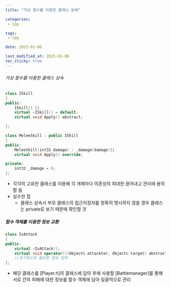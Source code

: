 ```yaml
---
title: "가상 함수를 이용한 클래스 분배"

categories:
 - Cpp

tags:
 - Cpp

date: 2025-01-06

last_modified_at: 2025-01-06
toc_sticky: true
---
```


###### 가상 함수를 이용한 클래스 상속

```cpp
class ISkill
{
public:
	ISkill() {}
	virtual ~ISkill() = default;
	virtual void Apply() abstract;

};

class MeleeSkill : public ISkill
{
public:
	MeleeSkill(int32 damage) : _damage(damage){}
	virtual void Apply() override;

private:
	int32 _damage = 0;
};
```

- 각각의 고유한 클래스를 이용해 각 개체마다 의존성의 최대한 끊어내고 관리에 용의함 둠
- 실수한 점
  - 클래스 상속시 부모 클래스의 접근지정자를 정확히 명시하지 않을 경우 클래스는 private로 보기 때문에 확인할 것

##### 함수 객체를 이용한 정보 교환

```cpp
class IsAttack
{
public:
	virtual ~IsAttack();
	virtual void operator()(Object& attackter, Object& target) abstract;
	//추가적으로 필요한 정보 입력
};
```

- 해당 클래스를 \[Player.h\]의 클래스에 담아 후에 사용할 \[Battlemanager\]를 통해 서로 간의 피해에 대한 정보를 함수 객체에 담아 일괄적으로 관리